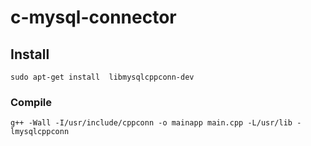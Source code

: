 c-mysql-connector
=================

## Install
```
sudo apt-get install  libmysqlcppconn-dev
```


### Compile
```
g++ -Wall -I/usr/include/cppconn -o mainapp main.cpp -L/usr/lib -lmysqlcppconn
```

